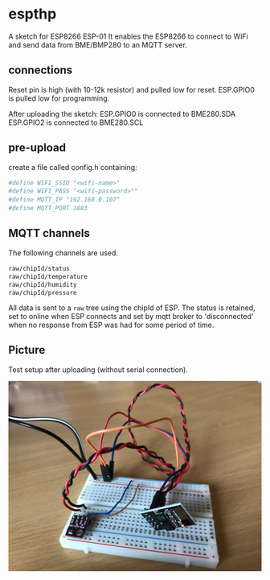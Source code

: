 # espthp

A sketch for ESP8266 ESP-01
It enables the ESP8266 to connect to WiFi and send data from BME/BMP280 to an MQTT server.

## connections

Reset pin is high (with 10-12k resistor) and pulled low for reset.
ESP.GPIO0 is pulled low for programming.

After uploading the sketch:
ESP.GPIO0 is connected to BME280.SDA
ESP.GPIO2 is connected to BME280.SCL

## pre-upload

create a file called config.h containing:

```sh
#define WIFI_SSID "<wifi-name>"
#define WIFI_PASS "<wifi-password>""
#define MQTT_IP "192.168.0.107"
#define MQTT_PORT 1883
```

## MQTT channels

The following channels are used.

```
raw/chipId/status
raw/chipId/temperature
raw/chipId/humidity
raw/chipId/pressure
```

All data is sent to a `raw` tree using the chipId of ESP.
The status is retained, set to online when ESP connects and
set by mqtt broker to 'disconnected' when
no response from ESP was had for some period of time.

## Picture

Test setup after uploading (without serial connection).

![ESP-01 with BME280](testsetup.jpg)
